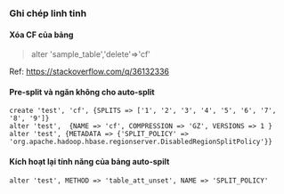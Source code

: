 ### Ghi chép linh tinh

#### Xóa CF của bảng

> alter 'sample_table','delete'=>'cf'

Ref: https://stackoverflow.com/q/36132336

#### Pre-split và ngăn không cho auto-split

```
create 'test', 'cf', {SPLITS => ['1', '2', '3', '4', '5', '6', '7', '8', '9']}
alter 'test',  {NAME => 'cf', COMPRESSION => 'GZ', VERSIONS => 1 }
alter 'test', {METADATA => {'SPLIT_POLICY' => 'org.apache.hadoop.hbase.regionserver.DisabledRegionSplitPolicy'}}
```

#### Kích hoạt lại tính năng của bảng auto-spilt

```
alter 'test', METHOD => 'table_att_unset', NAME => 'SPLIT_POLICY'
```
